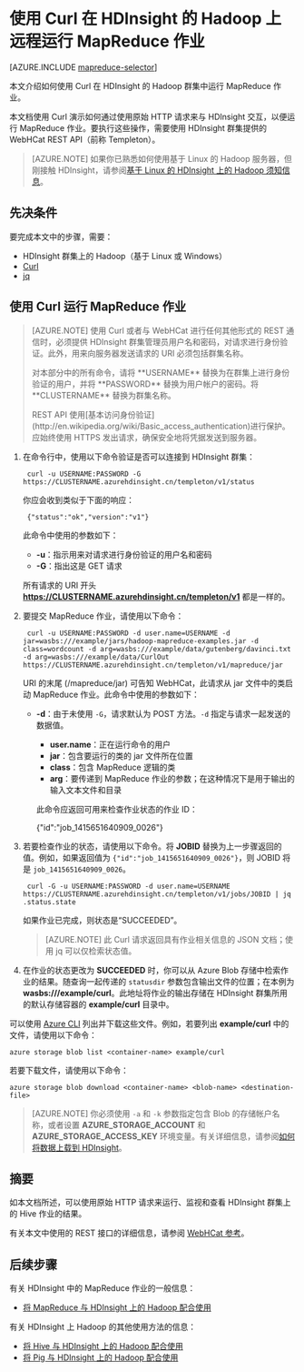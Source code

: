 <properties
    pageTitle="将 MapReduce 和 Curl 与 HDInsight 中的 Hadoop 配合使用 | Azure"
    description="了解如何使用 Curl 在 HDInsight 的 Hadoop 上远程运行 MapReduce 作业。"
    services="hdinsight"
    documentationcenter=""
    author="Blackmist"
    manager="jhubbard"
    editor="cgronlun"
    tags="azure-portal" />
<tags
    ms.assetid="bc6daf37-fcdc-467a-a8a8-6fb2f0f773d1"
    ms.service="hdinsight"
    ms.devlang="na"
    ms.topic="article"
    ms.tgt_pltfrm="na"
    ms.workload="big-data"
    ms.date="09/27/2016"
    wacn.date="01/25/2017"
    ms.author="larryfr" />  


# 使用 Curl 在 HDInsight 的 Hadoop 上远程运行 MapReduce 作业
[AZURE.INCLUDE [mapreduce-selector](../../includes/hdinsight-selector-use-mapreduce.md)]

本文介绍如何使用 Curl 在 HDInsight 的 Hadoop 群集中运行 MapReduce 作业。

本文档使用 Curl 演示如何通过使用原始 HTTP 请求来与 HDInsight 交互，以便运行 MapReduce 作业。要执行这些操作，需要使用 HDInsight 群集提供的 WebHCat REST API（前称 Templeton）。

> [AZURE.NOTE]
如果你已熟悉如何使用基于 Linux 的 Hadoop 服务器，但刚接触 HDInsight，请参阅[基于 Linux 的 HDInsight 上的 Hadoop 须知信息](/documentation/articles/hdinsight-hadoop-linux-information/)。
> 
> 

## <a id="prereq"></a>先决条件
要完成本文中的步骤，需要：

* HDInsight 群集上的 Hadoop（基于 Linux 或 Windows）
* [Curl](http://curl.haxx.se/)
* [jq](http://stedolan.github.io/jq/)

## <a id="curl"></a>使用 Curl 运行 MapReduce 作业
> [AZURE.NOTE]
使用 Curl 或者与 WebHCat 进行任何其他形式的 REST 通信时，必须提供 HDInsight 群集管理员用户名和密码，对请求进行身份验证。此外，用来向服务器发送请求的 URI 必须包括群集名称。
><p> 
> 对本部分中的所有命令，请将 **USERNAME** 替换为在群集上进行身份验证的用户，并将 **PASSWORD** 替换为用户帐户的密码。将 **CLUSTERNAME** 替换为群集名称。
><p> 
> REST API 使用[基本访问身份验证](http://en.wikipedia.org/wiki/Basic_access_authentication)进行保护。应始终使用 HTTPS 发出请求，确保安全地将凭据发送到服务器。
> 
> 

1. 在命令行中，使用以下命令验证是否可以连接到 HDInsight 群集：
   
        curl -u USERNAME:PASSWORD -G https://CLUSTERNAME.azurehdinsight.cn/templeton/v1/status
   
    你应会收到类似于下面的响应：
   
        {"status":"ok","version":"v1"}
   
    此命令中使用的参数如下：
   
    * **-u**：指示用来对请求进行身份验证的用户名和密码
    * **-G**：指出这是 GET 请求
     
    所有请求的 URI 开头 **https://CLUSTERNAME.azurehdinsight.cn/templeton/v1** 都是一样的。
2. 要提交 MapReduce 作业，请使用以下命令：
   
        curl -u USERNAME:PASSWORD -d user.name=USERNAME -d jar=wasbs:///example/jars/hadoop-mapreduce-examples.jar -d class=wordcount -d arg=wasbs:///example/data/gutenberg/davinci.txt -d arg=wasbs:///example/data/CurlOut https://CLUSTERNAME.azurehdinsight.cn/templeton/v1/mapreduce/jar
   
    URI 的末尾 (/mapreduce/jar) 可告知 WebHCat，此请求从 jar 文件中的类启动 MapReduce 作业。此命令中使用的参数如下：
   
    * **-d**：由于未使用 `-G`，请求默认为 POST 方法。`-d` 指定与请求一起发送的数据值。
     
        * **user.name**：正在运行命令的用户
        * **jar**：包含要运行的类的 jar 文件所在位置
        * **class**：包含 MapReduce 逻辑的类
        * **arg**：要传递到 MapReduce 作业的参数；在这种情况下是用于输出的输入文本文件和目录
     
        此命令应返回可用来检查作业状态的作业 ID：
     
       {"id":"job_1415651640909_0026"}
3. 若要检查作业的状态，请使用以下命令。将 **JOBID** 替换为上一步骤返回的值。例如，如果返回值为 `{"id":"job_1415651640909_0026"}`，则 JOBID 将是 `job_1415651640909_0026`。
   
        curl -G -u USERNAME:PASSWORD -d user.name=USERNAME https://CLUSTERNAME.azurehdinsight.cn/templeton/v1/jobs/JOBID | jq .status.state
   
    如果作业已完成，则状态是“SUCCEEDED”。
   
    > [AZURE.NOTE]
    此 Curl 请求返回具有作业相关信息的 JSON 文档；使用 jq 可以仅检索状态值。
    > 
    > 
4. 在作业的状态更改为 **SUCCEEDED** 时，你可以从 Azure Blob 存储中检索作业的结果。随查询一起传递的 `statusdir` 参数包含输出文件的位置；在本例为 **wasbs:///example/curl**。此地址将作业的输出存储在 HDInsight 群集所用的默认存储容器的 **example/curl** 目录中。

可以使用 [Azure CLI](/documentation/articles/xplat-cli-install/) 列出并下载这些文件。例如，若要列出 **example/curl** 中的文件，请使用以下命令：

    azure storage blob list <container-name> example/curl

若要下载文件，请使用以下命令：

    azure storage blob download <container-name> <blob-name> <destination-file>

> [AZURE.NOTE]
你必须使用 `-a` 和 `-k` 参数指定包含 Blob 的存储帐户名称，或者设置 **AZURE\_STORAGE\_ACCOUNT** 和 **AZURE\_STORAGE\_ACCESS\_KEY** 环境变量。有关详细信息，请参阅[如何将数据上载到 HDInsight](/documentation/articles/hdinsight-upload-data/)。
> 
> 

## <a id="summary"></a>摘要
如本文档所述，可以使用原始 HTTP 请求来运行、监视和查看 HDInsight 群集上的 Hive 作业的结果。

有关本文中使用的 REST 接口的详细信息，请参阅 [WebHCat 参考](https://cwiki.apache.org/confluence/display/Hive/WebHCat+Reference)。

## <a id="nextsteps"></a>后续步骤
有关 HDInsight 中的 MapReduce 作业的一般信息：

* [将 MapReduce 与 HDInsight 上的 Hadoop 配合使用](/documentation/articles/hdinsight-use-mapreduce/)

有关 HDInsight 上 Hadoop 的其他使用方法的信息：

* [将 Hive 与 HDInsight 上的 Hadoop 配合使用](/documentation/articles/hdinsight-use-hive/)
* [将 Pig 与 HDInsight 上的 Hadoop 配合使用](/documentation/articles/hdinsight-use-pig/)

<!---HONumber=Mooncake_0120_2017-->